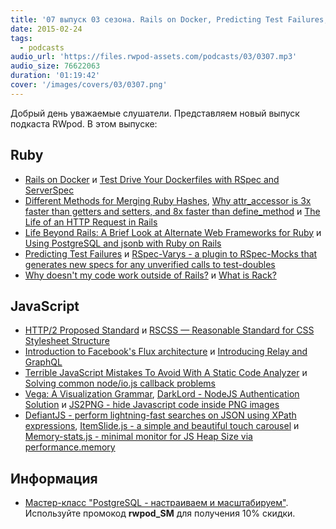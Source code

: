 ```yaml
---
title: '07 выпуск 03 сезона. Rails on Docker, Predicting Test Failures, HTTP/2, RSCSS, Relay и GraphQL, DefiantJS и прочее'
date: 2015-02-24
tags:
  - podcasts
audio_url: 'https://files.rwpod-assets.com/podcasts/03/0307.mp3'
audio_size: 76622063
duration: '01:19:42'
cover: '/images/covers/03/0307.png'
---
```


Добрый день уважаемые слушатели. Представляем новый выпуск подкаста RWpod. В этом выпуске:

## Ruby

- [Rails on Docker](http://robots.thoughtbot.com/rails-on-docker) и [Test Drive Your Dockerfiles with RSpec and ServerSpec](http://robots.thoughtbot.com/tdd-your-dockerfiles-with-rspec-and-serverspec)
- [Different Methods for Merging Ruby Hashes](http://dev.paperlesspost.com/blog/2015/02/19/different-methods-of-merging-ruby-hashes/), [Why attr_accessor is 3x faster than getters and setters, and 8x faster than define_method](https://www.omniref.com/ruby/2.2.0/files/method.h?#annotation=4081781&line=47) и [The Life of an HTTP Request in Rails](https://www.omniref.com/ruby/gems/railties/4.2.0/symbols/Rails::Application?#annotation=4084035&line=161)
- [Life Beyond Rails: A Brief Look at Alternate Web Frameworks for Ruby](https://blog.engineyard.com/2015/life-beyond-rails-brief-look-alternate-web-frameworks-ruby) и [Using PostgreSQL and jsonb with Ruby on Rails](http://nandovieira.com/using-postgresql-and-jsonb-with-ruby-on-rails)
- [Predicting Test Failures](http://tenderlovemaking.com/2015/02/13/predicting-test-failues.html) и [RSpec-Varys - a plugin to RSpec-Mocks that generates new specs for any unverified calls to test-doubles](https://github.com/ritchiey/rspec-varys)
- [Why doesn't my code work outside of Rails?](http://www.leighhalliday.com/why-doesnt-my-code-work-outside-rails) и [What is Rack?](http://www.leighhalliday.com/what-is-rack)

## JavaScript

- [HTTP/2 Proposed Standard](https://lists.w3.org/Archives/Public/ietf-http-wg/2015JanMar/0478.html) и [RSCSS — Reasonable Standard for CSS Stylesheet Structure](https://github.com/rstacruz/rscss)
- [Introduction to Facebook's Flux architecture](http://ryanclark.me/getting-started-with-flux/) и [Introducing Relay and GraphQL](http://facebook.github.io/react/blog/2015/02/20/introducing-relay-and-graphql.html)
- [Terrible JavaScript Mistakes To Avoid With A Static Code Analyzer](http://www.smashingmagazine.com/2015/02/18/avoid-javascript-mistakes-with-static-code-analyzer/) и [Solving common node/io.js callback problems](https://medium.com/@ayasin/solving-common-node-io-js-callback-problems-d3d1f6049259)
- [Vega: A Visualization Grammar](http://trifacta.github.io/vega/), [DarkLord - NodeJS Authentication Solution](http://grumpywizards.com/darklord/) и [JS2PNG - hide Javascript code inside PNG images](https://github.com/felixmaier/JS2PNG)
- [DefiantJS - perform lightning-fast searches on JSON using XPath expressions](http://www.defiantjs.com/), [ItemSlide.js - a simple and beautiful touch carousel](http://itemslide.github.io/) и [Memory-stats.js - minimal monitor for JS Heap Size via performance.memory](https://github.com/paulirish/memory-stats.js)

## Информация

- [Мастер-класс "PostgreSQL - настраиваем и масштабируем"](http://smartme.com.ua/PostgreSQL). Используйте промокод **rwpod_SM** для получения 10% скидки.
